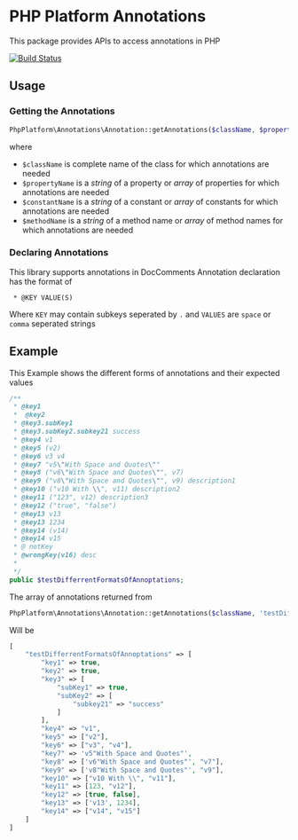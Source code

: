 # PHP Platform Annotations
This package provides APIs to access annotations in PHP

[![Build Status](https://travis-ci.org/PHPPlatform/annotations.svg?branch=master)](https://travis-ci.org/PHPPlatform/annotations)


## Usage

### Getting the Annotations 
``` PHP
PhpPlatform\Annotations\Annotation::getAnnotations($className, $propertyName="*", $constantName="*", $methodName="*");
```
where 
 - `$className` is complete name of the class for which annotations are needed
 - `$propertyName` is a *string* of a property or *array* of properties for which annotations are needed
 - `$constantName` is a *string* of a constant or *array* of constants for which annotations are needed 
 - `$methodName` is a *string* of a method name or *array* of method names for which annotations are needed
 
### Declaring Annotations

This library supports annotations in DocComments 
Annotation declaration has the format of 
```
 * @KEY VALUE(S) 
```
Where `KEY` may contain subkeys seperated by `.`
and `VALUES` are `space` or `comma` seperated strings


## Example
This Example shows the different forms of annotations and their expected values 
```php
/**
 * @key1
 *  @key2
 * @key3.subKey1
 * @key3.subKey2.subkey21 success
 * @key4 v1
 * @key5 (v2)
 * @key6 v3 v4
 * @key7 "v5\"With Space and Quotes\""
 * @key8 ("v6\"With Space and Quotes\"", v7) 
 * @key9 ("v8\"With Space and Quotes\"", v9) description1
 * @key10 ("v10 With \\", v11) description2
 * @key11 ("123", v12) description3
 * @key12 ("true", "false")
 * @key13 v13
 * @key13 1234
 * @key14 (v14)
 * @key14 v15
 * @ notKey
 * @wrongKey(v16) desc
 *  
 */
public $testDifferrentFormatsOfAnnoptations;
```
The array of annotations returned from 
```PHP
PhpPlatform\Annotations\Annotation::getAnnotations($className, 'testDifferrentFormatsOfAnnoptations');
```
Will be
```php
[
    "testDifferrentFormatsOfAnnoptations" => [
	    "key1" => true,
	    "key2" => true,
	    "key3" => [
	        "subKey1" => true,
	        "subKey2" => [
	            "subkey21" => "success"
	        ]
	    ],
	    "key4" => "v1",
	    "key5" => ["v2"],
	    "key6" => ["v3", "v4"],
	    "key7" => 'v5"With Space and Quotes"',
	    "key8" => ['v6"With Space and Quotes"', "v7"],
	    "key9" => ['v8"With Space and Quotes"', "v9"],
	    "key10" => ["v10 With \\", "v11"],
	    "key11" => [123, "v12"],
	    "key12" => [true, false],
	    "key13" => ['v13', 1234],
	    "key14" => ["v14", "v15"]
	]
]
```